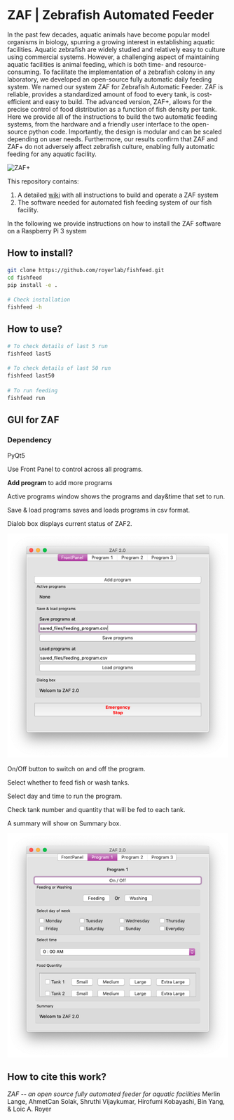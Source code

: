 # ZAF | Zebrafish Automated Feeder

In the past few decades, aquatic animals have become popular model organisms in biology, spurring a growing interest in establishing aquatic facilities. Aquatic zebrafish are widely studied and relatively easy to culture using commercial systems. However, a challenging aspect of maintaining aquatic facilities is animal feeding, which is both time- and resource-consuming. To facilitate the implementation of a zebrafish colony in any laboratory, we developed an open-source fully automatic daily feeding system. We named our system ZAF for Zebrafish Automatic Feeder. ZAF is reliable, provides a standardized amount of food to every tank, is cost-efficient and easy to build. The advanced version, ZAF+, allows for the precise control of food distribution as a function of fish density per tank. Here we provide all of the instructions to build the two automatic feeding systems, from the hardware and a friendly user interface to the open-source python code. Importantly, the design is modular and can be scaled depending on user needs. Furthermore, our results confirm that ZAF and ZAF+ do not adversely affect zebrafish culture, enabling fully automatic feeding for any aquatic facility.

![ZAF+](https://user-images.githubusercontent.com/1870994/115090362-857b5680-9ec9-11eb-9445-9378e0e6fe54.png)



This repository contains:

1. A detailed [wiki](https://github.com/royerlab/ZAF/wiki) with all instructions to build and operate a ZAF system
2. The software needed for automated fish feeding system of our fish facility.

In the following we provide instructions on how to install the ZAF software on a Raspberry Pi 3 system

## How to install?

```bash
git clone https://github.com/royerlab/fishfeed.git
cd fishfeed
pip install -e .

# Check installation
fishfeed -h
```

## How to use?

```bash
# To check details of last 5 run
fishfeed last5

# To check details of last 50 run
fishfeed last50

# To run feeding
fishfeed run
```

## GUI for ZAF

### Dependency
PyQt5


Use Front Panel to control across all programs.

**Add program** to add more programs

Active programs window shows the programs and day&time that set to run.

Save & load programs saves and loads programs in csv format.

Dialob box displays current status of ZAF2. 

![Alt text](python/gui/screenshots/ScreenShot1.png?raw=true "ScreenShot")

On/Off button to switch on and off the program.

Select whether to feed fish or wash tanks.

Select day and time to run the program.

Check tank number and quantity that will be fed to each tank.

A summary will show on Summary box.

![Alt text](python/gui/screenshots/ScreenShot2.png?raw=true "ScreenShot")


## How to cite this work?

*ZAF -- an open source fully automated feeder for aquatic facilities*
Merlin Lange, AhmetCan Solak, Shruthi Vijaykumar, Hirofumi Kobayashi,  Bin Yang, & Loic A. Royer

